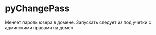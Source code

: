 pyChangePass
============

Меняет пароль юзера в домене. Запускать следует из под учетки с админскими правами на домен
